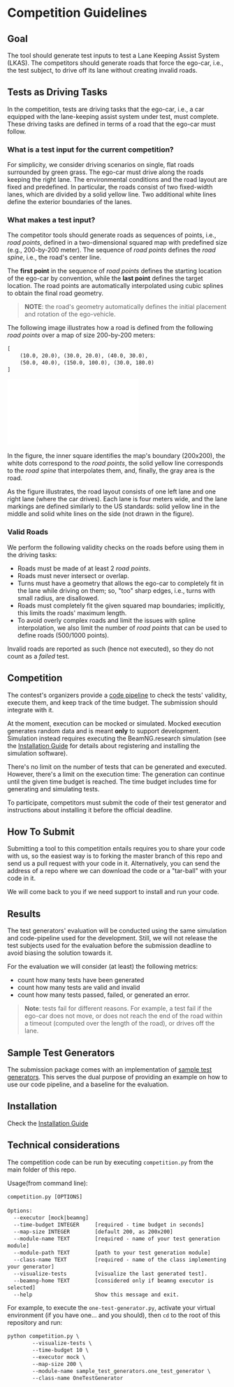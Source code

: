 # Competition Guidelines #

## Goal ##

The tool should generate test inputs to test a Lane Keeping Assist System (LKAS). The competitors should generate roads that force the ego-car, i.e., the test subject, to drive off its lane without creating invalid roads.

## Tests as Driving Tasks ##

In the competition,  tests are driving tasks that the ego-car, i.e., a car equipped with the lane-keeping assist system under test, must complete. These driving tasks are defined in terms of a road that the ego-car must follow. 

### What is a test input for the current competition? ###

For simplicity, we consider driving scenarios on single, flat roads surrounded by green grass. The ego-car must drive along the roads keeping the right lane. The environmental conditions and the road layout are fixed and predefined. In particular, the roads consist of two fixed-width lanes, which are divided by a solid yellow line. Two additional white lines define the exterior boundaries of the lanes.

### What makes a test input? ###

The competitor tools should generate roads as sequences of points, i.e., _road points_, defined in a two-dimensional squared map with predefined size (e.g., 200-by-200 meter). 
The sequence of _road points_ defines the _road spine_, i.e., the road's center line.

The **first point** in the sequence of _road points_ defines the starting location of the ego-car by convention, while the **last point** defines the target location. The road points are automatically interpolated using cubic splines to obtain the final road geometry.

> **NOTE**: the road's geometry automatically defines the initial placement and rotation of the ego-vehicle.

The following image illustrates how a road is defined from the following _road points_ over a map of size 200-by-200 meters: 

```
[
    (10.0, 20.0), (30.0, 20.0), (40.0, 30.0), 
    (50.0, 40.0), (150.0, 100.0), (30.0, 180.0)
]
```

![Sample Road caption="test"](./figures/road_sample.pdf "Sample Road")

In the figure, the inner square identifies the map's boundary (200x200), the white dots correspond to the _road points_, the solid yellow line corresponds to the _road spine_ that interpolates them, and, finally, the gray area is the road.

As the figure illustrates, the road layout consists of one left lane and one right lane (where the car drives). Each lane is four meters wide, and the lane markings are defined similarly to the US standards: solid yellow line in the middle and solid white lines on the side (not drawn in the figure).


### Valid Roads ###

We perform the following validity checks on the roads before using them in the driving tasks:

* Roads must be made of at least 2 _road points_.
* Roads must never intersect or overlap.
* Turns must have a geometry that allows the ego-car to completely fit in the lane while driving on them; so, "too" sharp edges, i.e., turns with small radius, are disallowed.
* Roads must completely fit the given squared map boundaries; implicitly, this limits the roads' maximum length. 
* To avoid overly complex roads and limit the issues with spline interpolation, we also limit the number of _road points_ that can be used to define roads (500/1000 points).

Invalid roads are reported as such (hence not executed), so they do not count as a *failed* test. 

## Competition ##
The contest's organizers provide a [code pipeline](https://github.com/se2p/tool-competition-av/tree/main/code_pipeline) to check the tests' validity, execute them, and keep track of the time budget. The submission should integrate with it.

At the moment, execution can be mocked or simulated. Mocked execution generates random data and is meant **only** to support development. Simulation instead requires executing the BeamNG.research simulation (see the [Installation Guide](INSTALL.md) for details about registering and installing the simulation software).

There's no limit on the number of tests that can be generated and executed. However, there's a limit on the execution time: The generation can continue until the given time budget is reached. The time budget includes time for generating and simulating tests.

To participate, competitors must submit the code of their test generator and instructions about installing it before the official deadline.

## How To Submit ##

Submitting a tool to this competition entails requires you to share your code with us, so the easiest way is to forking the master branch of this repo and send us a pull request with your code in it. Alternatively, you can send the address of a repo where we can download the code or a "tar-ball" with your code in it. 

We will come back to you if we need support to install and run your code.

## Results ##

The test generators' evaluation will be conducted using the same simulation and code-pipeline used for the development. Still, we will not release the test subjects used for the evaluation before the submission deadline to avoid biasing the solution towards it.

For the evaluation we will consider (at least) the following metrics:

- count how many tests have been generated
- count how many tests are valid and invalid
- count how many tests passed, failed, or generated an error. 

> **Note**: tests fail for different reasons. For example, a test fail if the ego-car does not move, or does not reach the end of the road within a timeout (computed over the length of the road), or drives off the lane.

## Sample Test Generators ##
The submission package comes with an implementation of [sample test generators](../sample_test_generators/README.md). This serves the dual purpose of providing an example on how to use our code pipeline, and a baseline for the evaluation.

## Installation ##
Check the [Installation Guide](INSTALL.md)

## Technical considerations ##
The competition code can be run by executing `competition.py` from the main folder of this repo.

Usage(from command line): 

```
competition.py [OPTIONS]

Options:
  --executor [mock|beamng]
  --time-budget INTEGER     [required - time budget in seconds]
  --map-size INTEGER        [default 200, as 200x200]
  --module-name TEXT        [required - name of your test generation module]
  --module-path TEXT        [path to your test generation module]
  --class-name TEXT         [required - name of the class implementing your generator]
  --visualize-tests         [visualize the last generated test].
  --beamng-home TEXT        [considered only if beamng executor is selected]
  --help                    Show this message and exit.
```

For example, to execute the `one-test-generator.py`, activate your virtual environment (if you have one... and you should), then `cd` to the root of this repository and run:

``` 
python competition.py \
        --visualize-tests \
        --time-budget 10 \
        --executor mock \
        --map-size 200 \
        --module-name sample_test_generators.one_test_generator \
        --class-name OneTestGenerator
```
